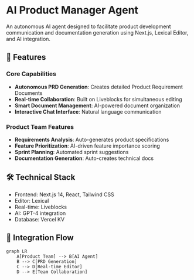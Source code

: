 # AI Product Manager Agent

An autonomous AI agent designed to facilitate product development communication and documentation generation using Next.js, Lexical Editor, and AI integration.

## 🚀 Features

### Core Capabilities
- **Autonomous PRD Generation**: Creates detailed Product Requirement Documents
- **Real-time Collaboration**: Built on Liveblocks for simultaneous editing
- **Smart Document Management**: AI-powered document organization
- **Interactive Chat Interface**: Natural language communication

### Product Team Features
- **Requirements Analysis**: Auto-generates product specifications
- **Feature Prioritization**: AI-driven feature importance scoring
- **Sprint Planning**: Automated sprint suggestions
- **Documentation Generation**: Auto-creates technical docs


## 🛠 Technical Stack

- Frontend: Next.js 14, React, Tailwind CSS
- Editor: Lexical
- Real-time: Liveblocks
- AI: GPT-4 integration
- Database: Vercel KV

## 🔄 Integration Flow

```mermaid
graph LR
    A[Product Team] --> B[AI Agent]
    B --> C[PRD Generation]
    C --> D[Real-time Editor]
    D --> E[Team Collaboration]
